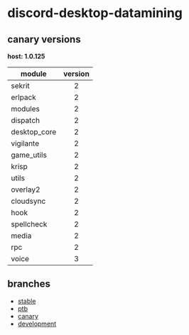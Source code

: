 # discord-desktop-datamining

## canary versions

**host: 1.0.125**

| module | version |
| ------ | :-----: |
| sekrit | 2 |
| erlpack | 2 |
| modules | 2 |
| dispatch | 2 |
| desktop_core | 2 |
| vigilante | 2 |
| game_utils | 2 |
| krisp | 2 |
| utils | 2 |
| overlay2 | 2 |
| cloudsync | 2 |
| hook | 2 |
| spellcheck | 2 |
| media | 2 |
| rpc | 2 |
| voice | 3 |

## branches

- [stable](https://github.com/OpenAsar/discord-desktop-datamining/tree/stable)
- [ptb](https://github.com/OpenAsar/discord-desktop-datamining/tree/ptb)
- [canary](https://github.com/OpenAsar/discord-desktop-datamining/tree/canary)
- [development](https://github.com/OpenAsar/discord-desktop-datamining/tree/development)